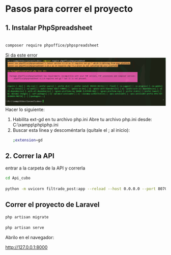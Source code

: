 # Pasos para correr el proyecto 

## 1. Instalar PhpSpreadsheet
```bash

composer require phpoffice/phpspreadsheet

```

Si da este error ![alt text](image.png)
Hacer lo siguiente:
1. Habilita ext-gd en tu archivo php.ini
Abre tu archivo php.ini desde: C:\xampp\php\php.ini
2. Buscar esta línea y descoméntarla (quítale el ; al inicio): 
    ```bash
    ;extension=gd
    ```

## 2. Correr la API

entrar a la carpeta de la API y correrla

```bash
cd Api_cubo

python -m uvicorn filtrado_post:app --reload --host 0.0.0.0 --port 8070

```

## Correr el proyecto de Laravel 
```bash
php artisan migrate 

php artisan serve 
```
Abrilo en el navegador:

http://127.0.0.1:8000

